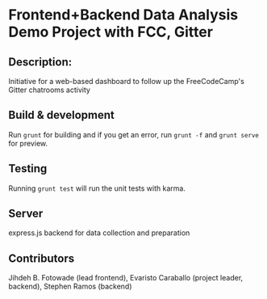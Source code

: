 # Frontend+Backend Data Analysis Demo Project with FCC, Gitter

## Description:

Initiative for a web-based dashboard to follow up the FreeCodeCamp's Gitter chatrooms activity

## Build & development

Run `grunt` for building and if you get an error, run `grunt -f` and `grunt serve` for preview.

## Testing

Running `grunt test` will run the unit tests with karma.

## Server

express.js backend for data collection and preparation

## Contributors

Jihdeh B. Fotowade (lead frontend), Evaristo Caraballo (project leader, backend), Stephen Ramos (backend)
